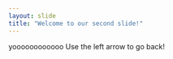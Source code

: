 ```yaml
---
layout: slide
title: "Welcome to our second slide!"
---
```

yoooooooooooo
Use the left arrow to go back!
